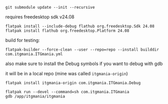 ```
git submodule update --init --recursive
```

requires freedesktop sdk v24.08
```
flatpak install --include-debug flathub org.freedesktop.Sdk 24.08
flatpak install flathub org.freedesktop.Platform 24.08
```

build for testing:
```
flatpak-builder --force-clean --user --repo=repo --install builddir com.itgmania.ITGmania.yml
```

also make sure to install the Debug symbols if you want to debug with gdb

it will be in a local repo (mine was called `itgmania-origin`)
```
flatpak install itgmania-origin com.itgmania.ITGmania.Debug
```

```
flatpak run --devel --command=sh com.itgmania.ITGmania
gdb /app/itgmania/itgmania
```
